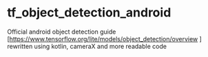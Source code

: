 # tf_object_detection_android


Official android object detection guide [https://www.tensorflow.org/lite/models/object_detection/overview ] rewritten using kotlin, cameraX and more readable code
